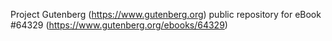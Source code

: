 Project Gutenberg (https://www.gutenberg.org) public repository for
eBook #64329 (https://www.gutenberg.org/ebooks/64329)
